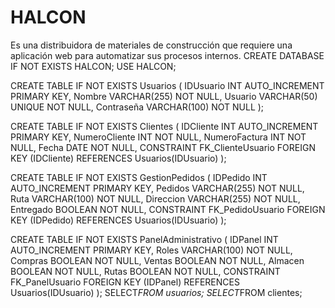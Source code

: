 # HALCON
Es una distribuidora de materiales de construcción que requiere una aplicación web para automatizar sus procesos internos.
CREATE DATABASE IF NOT EXISTS HALCON;
USE HALCON;

CREATE TABLE IF NOT EXISTS Usuarios (
    IDUsuario INT AUTO_INCREMENT PRIMARY KEY,
    Nombre VARCHAR(255) NOT NULL,
    Usuario VARCHAR(50) UNIQUE NOT NULL,
    Contraseña VARCHAR(100) NOT NULL
);

CREATE TABLE IF NOT EXISTS Clientes (
    IDCliente INT AUTO_INCREMENT PRIMARY KEY,
    NumeroCliente INT NOT NULL,
    NumeroFactura INT NOT NULL,
    Fecha DATE NOT NULL,
    CONSTRAINT FK_ClienteUsuario FOREIGN KEY (IDCliente) REFERENCES Usuarios(IDUsuario)
);

CREATE TABLE IF NOT EXISTS GestionPedidos (
    IDPedido INT AUTO_INCREMENT PRIMARY KEY,
    Pedidos VARCHAR(255) NOT NULL,
    Ruta VARCHAR(100) NOT NULL,
    Direccion VARCHAR(255) NOT NULL,
    Entregado BOOLEAN NOT NULL,
    CONSTRAINT FK_PedidoUsuario FOREIGN KEY (IDPedido) REFERENCES Usuarios(IDUsuario)
);

CREATE TABLE IF NOT EXISTS PanelAdministrativo (
    IDPanel INT AUTO_INCREMENT PRIMARY KEY,
    Roles VARCHAR(100) NOT NULL,
    Compras BOOLEAN NOT NULL,
    Ventas BOOLEAN NOT NULL,
    Almacen BOOLEAN NOT NULL,
    Rutas BOOLEAN NOT NULL,
    CONSTRAINT FK_PanelUsuario FOREIGN KEY (IDPanel) REFERENCES Usuarios(IDUsuario)
);
SELECT*FROM usuarios;
SELECT*FROM clientes;
